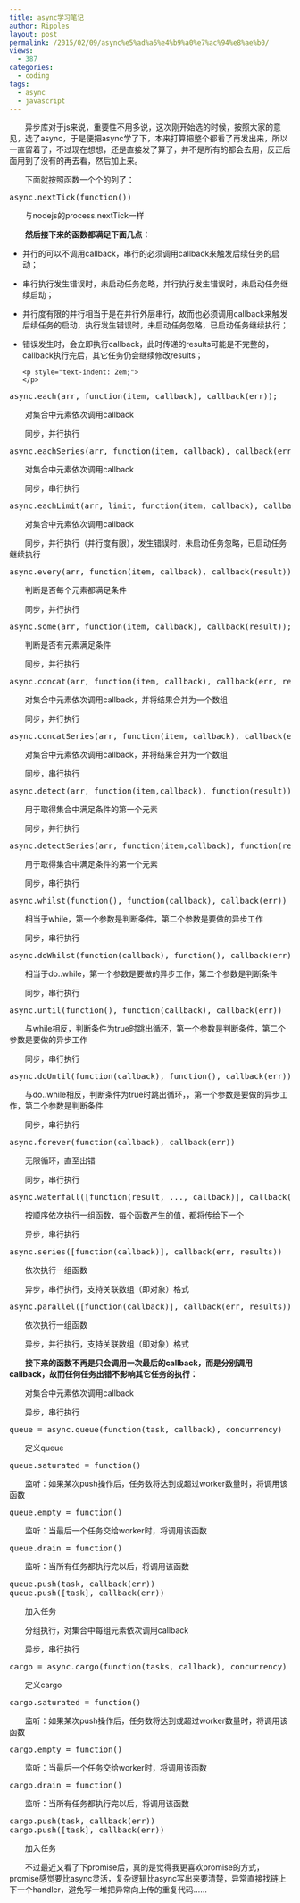 ```yaml
---
title: async学习笔记
author: Ripples
layout: post
permalink: /2015/02/09/async%e5%ad%a6%e4%b9%a0%e7%ac%94%e8%ae%b0/
views:
  - 387
categories:
  - coding
tags:
  - async
  - javascript
---
```

<p style="text-indent: 2em;">
  异步库对于js来说，重要性不用多说，这次刚开始选的时候，按照大家的意见，选了async，于是便把async学了下，本来打算把整个都看了再发出来，所以一直留着了，不过现在想想，还是直接发了算了，并不是所有的都会去用，反正后面用到了没有的再去看，然后加上来。
</p>

<p style="text-indent: 2em;">
  下面就按照函数一个个的列了：
</p>

<!--more-->

<p style="text-indent: 2em;">
</p>

<pre class="brush:js;toolbar:false">async.nextTick(function())</pre>

<p style="text-indent: 2em;">
  与nodejs的process.nextTick一样
</p>



<p style="text-indent: 2em;">
  <strong>然后接下来的函数都满足下面几点：<br /></strong>
</p>

<ul class=" list-paddingleft-2" style="list-style-type: disc;">
  <li>
    <p style="text-indent: 0em;">
      并行的可以不调用callback，串行的必须调用callback来触发后续任务的启动；
    </p>
  </li>

  <li>
    <p style="text-indent: 0em;">
      串行执行发生错误时，未启动任务忽略，并行执行发生错误时，未启动任务继续启动；
    </p>
  </li>

  <li>
    <p style="text-indent: 0em;">
      并行度有限的并行相当于是在并行外层串行，故而也必须调用callback来触发后续任务的启动，执行发生错误时，未启动任务忽略，已启动任务继续执行；
    </p>
  </li>

  <li>
    <p style="text-indent: 0em;">
      错误发生时，会立即执行callback，此时传递的results可能是不完整的，callback执行完后，其它任务仍会继续修改results；
    </p>

    <p style="text-indent: 2em;">
    </p>
  </li>
</ul>

<pre class="brush:js;toolbar:false">async.each(arr,&nbsp;function(item,&nbsp;callback),&nbsp;callback(err));</pre>

<p style="text-indent: 2em;">
  对集合中元素依次调用callback
</p>

<p style="text-indent: 2em;">
  同步，并行执行
</p>

<pre class="brush:js;toolbar:false">async.eachSeries(arr,&nbsp;function(item,&nbsp;callback),&nbsp;callback(err));</pre>

<p style="text-indent: 2em;">
  对集合中元素依次调用callback
</p>

<p style="text-indent: 2em;">
  同步，串行执行
</p>

<pre class="brush:js;toolbar:false">async.eachLimit(arr,&nbsp;limit,&nbsp;function(item,&nbsp;callback),&nbsp;callback(err));</pre>

<p style="text-indent: 2em;">
  对集合中元素依次调用callback
</p>

<p style="text-indent: 2em;">
  同步，并行执行（并行度有限），发生错误时，未启动任务忽略，已启动任务继续执行
</p>



<pre class="brush:js;toolbar:false">async.every(arr,&nbsp;function(item,&nbsp;callback),&nbsp;callback(result));</pre>

<p style="text-indent: 2em;">
  判断是否每个元素都满足条件
</p>

<p style="text-indent: 2em;">
  同步，并行执行
</p>

<pre class="brush:js;toolbar:false">async.some(arr,&nbsp;function(item,&nbsp;callback),&nbsp;callback(result));</pre>

<p style="text-indent: 2em;">
  判断是否有元素满足条件
</p>

<p style="text-indent: 2em;">
  同步，并行执行
</p>



<pre class="brush:js;toolbar:false">async.concat(arr,&nbsp;function(item,&nbsp;callback),&nbsp;callback(err,&nbsp;results))</pre>

<p style="text-indent: 2em;">
  对集合中元素依次调用callback，并将结果合并为一个数组
</p>

<p style="text-indent: 2em;">
  同步，并行执行
</p>

<pre class="brush:js;toolbar:false">async.concatSeries(arr,&nbsp;function(item,&nbsp;callback),&nbsp;callback(err,&nbsp;results))</pre>

<p style="text-indent: 2em;">
  对集合中元素依次调用callback，并将结果合并为一个数组
</p>

<p style="text-indent: 2em;">
  同步，串行执行
</p>



<pre class="brush:js;toolbar:false">async.detect(arr,&nbsp;function(item,callback),&nbsp;function(result))</pre>

<p style="text-indent: 2em;">
  用于取得集合中满足条件的第一个元素
</p>

<p style="text-indent: 2em;">
  同步，并行执行
</p>

<pre class="brush:js;toolbar:false">async.detectSeries(arr,&nbsp;function(item,callback),&nbsp;function(result))</pre>

<p style="text-indent: 2em;">
  用于取得集合中满足条件的第一个元素
</p>

<p style="text-indent: 2em;">
  同步，串行执行
</p>



<pre class="brush:js;toolbar:false">async.whilst(function(),&nbsp;function(callback),&nbsp;callback(err))</pre>

<p style="text-indent: 2em;">
  相当于while，第一个参数是判断条件，第二个参数是要做的异步工作
</p>

<p style="text-indent: 2em;">
  同步，串行执行
</p>

<pre class="brush:js;toolbar:false">async.doWhilst(function(callback),&nbsp;function(),&nbsp;callback(err))</pre>

<p style="text-indent: 2em;">
  相当于do..while，第一个参数是要做的异步工作，第二个参数是判断条件
</p>

<p style="text-indent: 2em;">
  同步，串行执行
</p>

<pre class="brush:js;toolbar:false">async.until(function(),&nbsp;function(callback),&nbsp;callback(err))</pre>

<p style="text-indent: 2em;">
  与while相反，判断条件为true时跳出循环，第一个参数是判断条件，第二个参数是要做的异步工作
</p>

<p style="text-indent: 2em;">
  同步，串行执行
</p>

<pre class="brush:js;toolbar:false">async.doUntil(function(callback),&nbsp;function(),&nbsp;callback(err))</pre>

<p style="text-indent: 2em;">
  与do..while相反，判断条件为true时跳出循环，，第一个参数是要做的异步工作，第二个参数是判断条件
</p>

<p style="text-indent: 2em;">
  同步，串行执行
</p>

<pre class="brush:js;toolbar:false">async.forever(function(callback),&nbsp;callback(err))</pre>

<p style="text-indent: 2em;">
  无限循环，直至出错
</p>

<p style="text-indent: 2em;">
  同步，串行执行
</p>



<pre class="brush:js;toolbar:false">async.waterfall([function(result,&nbsp;...,&nbsp;callback)],&nbsp;callback(err,&nbsp;result))</pre>

<p style="text-indent: 2em;">
  按顺序依次执行一组函数，每个函数产生的值，都将传给下一个
</p>

<p style="text-indent: 2em;">
  异步，串行执行
</p>

<pre class="brush:js;toolbar:false">async.series([function(callback)],&nbsp;callback(err,&nbsp;results))</pre>

<p style="text-indent: 2em;">
  依次执行一组函数
</p>

<p style="text-indent: 2em;">
  异步，串行执行，支持关联数组（即对象）格式
</p>

<pre class="brush:js;toolbar:false">async.parallel([function(callback)],&nbsp;callback(err,&nbsp;results))</pre>

<p style="text-indent: 2em;">
  依次执行一组函数
</p>

<p style="text-indent: 2em;">
  异步，并行执行，支持关联数组（即对象）格式
</p>



<p style="text-indent: 2em;">
  <strong>接下来的函数不再是只会调用一次最后的callback，而是分别调用callback，故而任何任务出错不影响其它任务的执行：</strong>
</p>



<p style="text-indent: 2em;">
  对集合中元素依次调用callback
</p>

<p style="text-indent: 2em;">
  异步，串行执行
</p>

<pre class="brush:js;toolbar:false">queue&nbsp;=&nbsp;async.queue(function(task,&nbsp;callback),&nbsp;concurrency)</pre>

<p style="text-indent: 2em;">
  定义queue
</p>

<pre class="brush:js;toolbar:false">queue.saturated&nbsp;=&nbsp;function()</pre>

<p style="text-indent: 2em;">
  监听：如果某次push操作后，任务数将达到或超过worker数量时，将调用该函数
</p>

<pre class="brush:js;toolbar:false">queue.empty&nbsp;=&nbsp;function()</pre>

<p style="text-indent: 2em;">
  监听：当最后一个任务交给worker时，将调用该函数
</p>

<pre class="brush:js;toolbar:false">queue.drain&nbsp;=&nbsp;function()</pre>

<p style="text-indent: 2em;">
  监听：当所有任务都执行完以后，将调用该函数
</p>

<pre class="brush:js;toolbar:false">queue.push(task,&nbsp;callback(err))
queue.push([task],&nbsp;callback(err))</pre>

<p style="text-indent: 2em;">
  加入任务
</p>



<p style="text-indent: 2em;">
  分组执行，对集合中每组元素依次调用callback
</p>

<p style="text-indent: 2em;">
  异步，串行执行
</p>

<pre class="brush:js;toolbar:false">cargo&nbsp;=&nbsp;async.cargo(function(tasks,&nbsp;callback),&nbsp;concurrency)</pre>

<p style="text-indent: 2em;">
  定义cargo
</p>

<pre class="brush:js;toolbar:false">cargo.saturated&nbsp;=&nbsp;function()</pre>

<p style="text-indent: 2em;">
  监听：如果某次push操作后，任务数将达到或超过worker数量时，将调用该函数
</p>

<pre class="brush:js;toolbar:false">cargo.empty&nbsp;=&nbsp;function()</pre>

<p style="text-indent: 2em;">
  监听：当最后一个任务交给worker时，将调用该函数
</p>

<pre class="brush:js;toolbar:false">cargo.drain&nbsp;=&nbsp;function()</pre>

<p style="text-indent: 2em;">
  监听：当所有任务都执行完以后，将调用该函数
</p>

<pre class="brush:js;toolbar:false">cargo.push(task,&nbsp;callback(err))
cargo.push([task],&nbsp;callback(err))</pre>

<p style="text-indent: 2em;">
  加入任务
</p>

<p style="text-indent: 2em;">
</p>

<p style="text-indent: 2em;">
  不过最近又看了下promise后，真的是觉得我更喜欢promise的方式，promise感觉要比async灵活，复杂逻辑比async写出来要清楚，异常直接找链上下一个handler，避免写一堆把异常向上传的重复代码……
</p>
